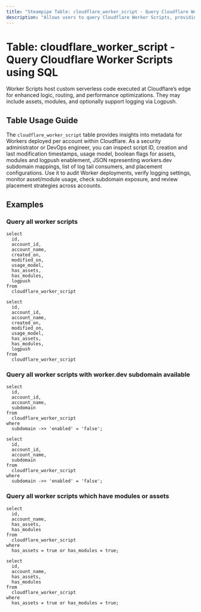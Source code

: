```yaml
---
title: "Steampipe Table: cloudflare_worker_script - Query Cloudflare Worker Scripts using SQL"
description: "Allows users to query Cloudflare Worker Scripts, providing metadata on deployed Workers including script ID, timestamps, usage model, presence of assets or modules, logpush flag, account association, subdomain availability, tail consumer list, and placement settings."
---
```


# Table: cloudflare_worker_script - Query Cloudflare Worker Scripts using SQL

Worker Scripts host custom serverless code executed at Cloudflare’s edge for enhanced logic, routing, and performance optimizations. They may include assets, modules, and optionally support logging via Logpush.

## Table Usage Guide

The `cloudflare_worker_script` table provides insights into metadata for Workers deployed per account within Cloudflare. As a security administrator or DevOps engineer, you can inspect script ID, creation and last modification timestamps, usage model, boolean flags for assets, modules and logpush enablement, JSON representing workers.dev subdomain mappings, list of log tail consumers, and placement configurations. Use it to audit Worker deployments, verify logging settings, monitor asset/module usage, check subdomain exposure, and review placement strategies across accounts.


## Examples

### Query all worker scripts
```sql+postgres
select
  id,
  account_id,
  account_name,
  created_on,
  modified_on,
  usage_model,
  has_assets,
  has_modules,
  logpush
from
  cloudflare_worker_script
```

```sql+sqlite
select
  id,
  account_id,
  account_name,
  created_on,
  modified_on,
  usage_model,
  has_assets,
  has_modules,
  logpush
from
  cloudflare_worker_script
```

### Query all worker scripts with worker.dev subdomain available
```sql+postgres
select
  id,
  account_id,
  account_name,
  subdomain
from
  cloudflare_worker_script
where
  subdomain ->> 'enabled' = 'false';
```

```sql+sqlite
select
  id,
  account_id,
  account_name,
  subdomain
from
  cloudflare_worker_script
where
  subdomain ->> 'enabled' = 'false';
```

### Query all worker scripts which have modules or assets
```sql+postgres
select
  id,
  account_name,
  has_assets,
  has_modules
from
  cloudflare_worker_script
where
  has_assets = true or has_modules = true;
```

```sql+sqlite
select
  id,
  account_name,
  has_assets,
  has_modules
from
  cloudflare_worker_script
where
  has_assets = true or has_modules = true;
```

